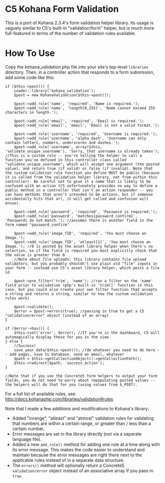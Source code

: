 # C5 Kohana Form Validation

This is a port of Kohana 2.3.4's form validation helper library. Its usage is vaguely similar to C5's built-in "validation/form" helper, but is much more full-featured in terms of the number of validation rules available.

# How To Use
Copy the kohana_validation.php file into your site's top-level `libraries` directory. Then, in a controller action that responds to a form submission, add some code like this:

	if ($this->post()) {
	    Loader::library('kohana_validation');
		$post = new KohanaValidation($this->post());
	
		$post->add_rule('name', 'required', 'Name is required.');
		$post->add_rule('name', 'length[0,255]', 'Name cannot exceed 255 characters in length.');
		
		$post->add_rule('email', 'required', 'Email is required.');
		$post->add_rule('email', 'email', 'Email is not a valid format.');
		
		$post->add_rule('username', 'required', 'Username is required.');
		$post->add_rule('username', 'alpha_dash', 'Username can only contain letters, numbers, underscores and dashes.');
		$post->add_rule('username', array($this, 'validate_unique_username'), 'Sorry, that username is already taken'); //This is a custom rule -- you're telling the helper to call a function you've defined in this controller class called "validate_unique_username", which will accept one argument (the posted value), and return true (if valid) or false (if invalid). Note that the custom validation rule function you define MUST be public (because it is called from the validation helper library, not from within this controller). Be careful not to give it a name that is likely to be confused with an action (C5 unfortunately provides no way to define a public method in a controller that isn't an action responder -- you can have methods that aren't intended to be actions, but if someone accidentally hits that url, it will get called and confusion will ensue).
		
		$post->add_rule('password', 'required', 'Password is required.');
		$post->add_rule('password', 'matches[password_confirm]', 'Passwords do not match.'); //assumes there is another field in the form named "password_confirm"
		
		$post->add_rule('image_fID', 'required', 'You must choose an Image.');
		$post->add_rule('image_fID', 'atleast[1]', 'You must choose an Image.'); //0 is posted by the asset library helper when there's no selection, so if the field is required you must explicitly check that the value is greater than 0
		//Note about file uploads: this library contains file upload validators, but you probably shouldn't use plain old "file" inputs in your form -- instead use C5's asset library helper, which posts a file id
		
		$post->pre_filter('trim', 'name'); //run a filter on the 'name' field prior to validation (php's built-in 'trim()' function in this case, but you could also create your own filter function that accepts a string and returns a string, similar to how the custom validation rules work)
		
		$post->validate();
		$error = $post->errors(true); //passing in true to get a C5 "validation/error" object (instead of an array)
	}

	if ($error->has()) {
		$this->set('error', $error); //If you're in the dashboard, C5 will automagically display these for you in the view
	} else {
		//Success!
		save_your_data($this->post()); //do whatever you need to do here -- add pages, save to database, send an email, whatever
		$path = $this->getCollectionObject()->getCollectionPath();
		$this->redirect($path, 'success_action');
	}
	
	//Note that if you use the Concrete5 form helpers to output your form fields, you do not need to worry about repopulating posted values -- the helpers will do that for you (using values from $_POST).

For a full list of available rules, see http://docs.kohanaphp.com/libraries/validation#rules

Note that I made a few additions and modifications to Kohana's library:

 * Added "inrange", "atleast" and "atmost" validation rules for validating that numbers are within a certain range, or greater than / less than a certain number.
 * Error messages are set in the library directly (not via a separate language file).
 * Added a new `add_rule()` method for adding one rule at a time along with its error message. This makes the code easier to understand and maintain because the error messages are right there next to the applicable rules instead of in a separate data structure.
 * The `errors()` method will optionally return a Concrete5 `validation/error` object instead of an associative array if you pass in `true`.

